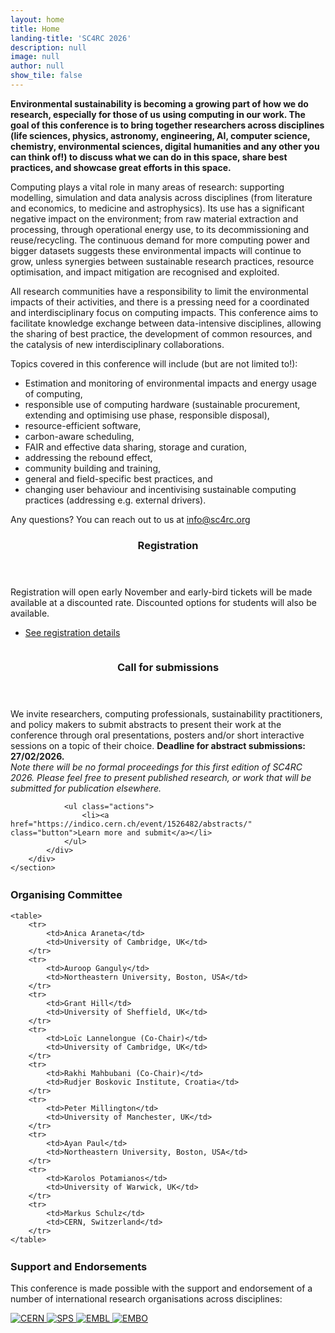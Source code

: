 ```yaml
---
layout: home
title: Home
landing-title: 'SC4RC 2026'
description: null
image: null
author: null
show_tile: false
---
```


__Environmental sustainability is becoming a growing part of how we do research, especially for those of us using computing in our work. The goal of this conference is to bring together researchers across disciplines (life sciences, physics, astronomy, engineering, AI, computer science, chemistry, environmental sciences, digital humanities and any other you can think of!) to discuss what we can do in this space, share best practices, and showcase great efforts in this space.__

Computing plays a vital role in many areas of research: supporting modelling, simulation and data analysis across disciplines (from literature and economics, to medicine and astrophysics). Its use has a significant negative impact on the environment; from raw material extraction and processing, through operational energy use, to its decommissioning and reuse/recycling.  The continuous demand for more computing power and bigger datasets suggests these environmental impacts will continue to grow, unless synergies between sustainable research practices, resource optimisation, and impact mitigation are recognised and exploited.

All research communities have a responsibility to limit the environmental impacts of their activities, and there is a pressing need for a coordinated and interdisciplinary focus on computing impacts. This conference aims to facilitate knowledge exchange between data-intensive disciplines, allowing the sharing of best practice, the development of common resources, and the catalysis of new interdisciplinary collaborations.

Topics covered in this conference will include (but are not limited to!):
- Estimation and monitoring of environmental impacts and energy usage of computing,
- responsible use of computing hardware (sustainable procurement, extending and optimising use phase, responsible disposal),
- resource-efficient software,
- carbon-aware scheduling,
- FAIR and effective data sharing, storage and curation,
- addressing the rebound effect,
- community building and training,
- general and field-specific best practices, and
- changing user behaviour and incentivising sustainable computing practices (addressing e.g. external drivers).

<div class="box">
	Any questions? You can reach out to us at <a href="mailto:info@sc4rc.org">info@sc4rc.org</a>
</div>

<!-- Spotlight sections -->
<section id="two" class="spotlights">
	<section>
		<a href="generic.html" class="image">
			<img src="{% link assets/images/pic08.jpg %}" alt="" data-position="center center" />
		</a>
		<div class="content">
			<div class="inner">
				<header class="major">
					<h3>Registration</h3>
				</header>
				<p>Registration will open early November and early-bird tickets will be made available at a discounted rate. Discounted options for students will also be available. </p>
				<ul class="actions">
					<li><a href="https://indico.cern.ch/event/1526482/page/38180-registration-info" class="button">See registration details</a></li>
				</ul>
			</div>
		</div>
	</section>
	<section>
		<a href="generic.html" class="image">
			<img src="{% link assets/images/pic09.jpg %}" alt="" data-position="top center" />
		</a>
		<div class="content">
			<div class="inner">
				<header class="major">
					<h3>Call for submissions</h3>
				</header>
				<p>We invite researchers, computing professionals, sustainability practitioners, and policy makers to submit abstracts to present their work at the conference through oral presentations, posters and/or short interactive sessions on a topic of their choice. <b> Deadline for abstract submissions: 27/02/2026.</b> <br> <i> Note there will be no formal proceedings for this first edition of SC4RC 2026. Please feel free to present published research, or work that will be submitted for publication elsewhere. </i></p>

				

				<ul class="actions">
					<li><a href="https://indico.cern.ch/event/1526482/abstracts/" class="button">Learn more and submit</a></li>
				</ul>
			</div>
		</div>
	</section>
</section>

<p style="margin-bottom:.7cm;"></p>

<div class="box" style="margin-bottom:.7cm;">
	<h3>Organising Committee</h3>

	<table>
        <tr>
            <td>Anica Araneta</td>
            <td>University of Cambridge, UK</td>
        </tr>
        <tr>
            <td>Auroop Ganguly</td>
            <td>Northeastern University, Boston, USA</td>
        </tr>
        <tr>
            <td>Grant Hill</td>
            <td>University of Sheffield, UK</td>
        </tr>
        <tr>
            <td>Loïc Lannelongue (Co-Chair)</td>
            <td>University of Cambridge, UK</td>
        </tr>
        <tr>
            <td>Rakhi Mahbubani (Co-Chair)</td>
            <td>Rudjer Boskovic Institute, Croatia</td>
        </tr>
        <tr>
            <td>Peter Millington</td>
            <td>University of Manchester, UK</td>
        </tr>
        <tr>
            <td>Ayan Paul</td>
            <td>Northeastern University, Boston, USA</td>
        </tr>
        <tr>
            <td>Karolos Potamianos</td>
            <td>University of Warwick, UK</td>
        </tr>
        <tr>
            <td>Markus Schulz</td>
            <td>CERN, Switzerland</td>
        </tr>
    </table>
</div>

<!-- Partner logos -->
<div class="box">
  <h3>Support and Endorsements</h3>
  <p>
    This conference is made possible with the support and endorsement of a number of international research organisations across disciplines:
  </p>

  <div class="logo-row">
    <a href="https://home.cern/" target="_blank" rel="noopener">
      <img src="{% link assets/images/cern-logo.png %}" alt="CERN" />
    </a>
    <a href="http://sps.ch/" target="_blank" rel="noopener">
      <img src="{% link assets/images/sps-logo.png %}" alt="SPS" />
    </a>
    <!-- <a href="https://wellcome.org/" target="_blank" rel="noopener">
      <img src="{% link assets/images/wellcome-logo-white.png %}" alt="Wellcome" />
    </a> -->
    <a href="https://www.embl.org/" target="_blank" rel="noopener">
      <img src="{% link assets/images/embl-logo.png %}" alt="EMBL" />
    </a>
    <a href="http://embo.org/" target="_blank" rel="noopener">
      <img src="{% link assets/images/embo-logo.png %}" alt="EMBO" />
    </a>
  </div>
</div>

<!-- <div class="content">
	<ul class="actions">
		<li><a href="https://indico.cern.ch/event/1526482/" class="button">More info on the Event page</a></li>
	</ul>
</div> -->